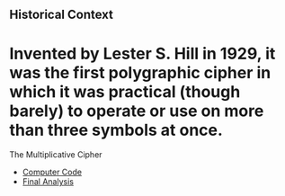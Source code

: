 
## Historical Context


Invented by Lester S. Hill in 1929, it was the first polygraphic cipher in which it was practical (though barely) to operate or use on more than three symbols at once.
=======
The Multiplicative Cipher


* [Computer Code](Code.md)
* [Final Analysis](Fanalysis.md)
